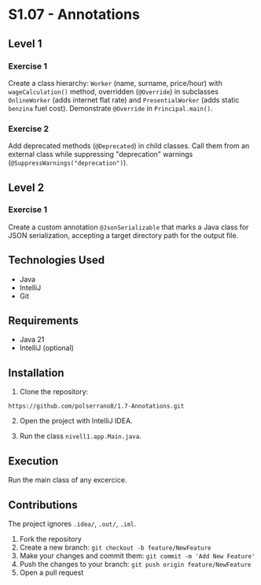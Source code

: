 # S1.07 - Annotations

## Level 1

### Exercise 1
Create a class hierarchy: `Worker` (name, surname, price/hour) with `wageCalculation()` method, overridden 
(`@Override`) in subclasses `OnlineWorker` (adds internet flat rate) and `PresentialWorker` 
(adds static `benzina` fuel cost). Demonstrate `@Override` in `Principal.main()`.

### Exercise 2
Add deprecated methods (`@Deprecated`) in child classes. Call them from an external class while suppressing
"deprecation" warnings (`@SuppressWarnings("deprecation")`).

## Level 2

### Exercise 1
Create a custom annotation `@JsonSerializable` that marks a Java class for JSON serialization, accepting a
target directory path for the output file.


## Technologies Used
* Java
* IntelliJ
* Git

## Requirements
* Java 21
* IntelliJ (optional)

## Installation

1. Clone the repository:
```
https://github.com/polserrano8/1.7-Annotations.git
```
2. Open the project with IntelliJ IDEA.

3. Run the class `nivell1.app.Main.java`.

## Execution
Run the main class of any excercice.

## Contributions
The project ignores `.idea/`, `.out/`, `.iml`.

1. Fork the repository
2. Create a new branch: `git checkout -b feature/NewFeature`
3. Make your changes and commit them: `git commit -m 'Add New Feature'`
4. Push the changes to your branch: `git push origin feature/NewFeature`
5. Open a pull request
